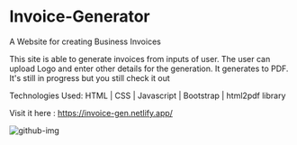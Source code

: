 # Invoice-Generator
 A Website for creating Business Invoices
 
 This site is able to generate invoices from inputs of user. The user can upload Logo and enter other details for the generation. It generates to PDF.
 It's still in progress but you still check it out
 
 
 Technologies Used: HTML | CSS | Javascript | Bootstrap | html2pdf library
 
 Visit it here : https://invoice-gen.netlify.app/
 
 ![github-img](https://user-images.githubusercontent.com/67514352/125472857-24ef9301-2333-4c46-9c12-cbad5fda9084.PNG)

<!--  NB: I cloned https://invoice-generator.com/ and I did this on study purposes. -->
